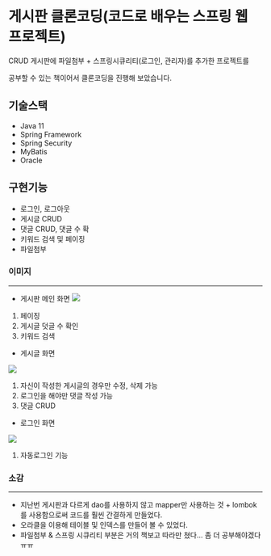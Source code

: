 # 게시판 클론코딩(코드로 배우는 스프링 웹 프로젝트)
CRUD 게시판에 파일첨부 + 스프링시큐리티(로그인, 관리자)를 추가한 프로젝트를 

공부할 수 있는 책이어서 클론코딩을 진행해 보았습니다.

## 기술스택
+ Java 11
+ Spring Framework
+ Spring Security
+ MyBatis
+ Oracle

## 구현기능
+ 로그인, 로그아웃
+ 게시글 CRUD
+ 댓글 CRUD, 댓글 수 확
+ 키워드 검색 및 페이징
+ 파일첨부

### 이미지
---
+ 게시판 메인 화면
  <img src="https://github.com/DevelopIsHobby/SpringBoard/assets/107912101/1ba50979-7435-48e7-875d-2d78d0882925">
1. 페이징
2. 게시글 덧글 수 확인
3. 키워드 검색

+ 게시글 화면
<img src="https://github.com/DevelopIsHobby/SpringBoard/assets/107912101/b7feeef7-af33-43a5-b159-14d95ed8b461">

1. 자신이 작성한 게시글의 경우만 수정, 삭제 가능
2. 로그인을 해야만 댓글 작성 가능
3. 댓글 CRUD

+ 로그인 화면
<img src="https://github.com/DevelopIsHobby/SpringBoard/assets/107912101/2ed0f240-74bc-42fb-92ff-49713fadc4e4">

1. 자동로그인 기능


### 소감
---
+ 지난번 게시판과 다르게 dao를 사용하지 않고 mapper만 사용하는 것 + lombok를 사용함으로써 코드를 훨씬 간결하게 만들었다.
+ 오라클을 이용해 테이블 및 인덱스를 만들어 볼 수 있었다.
+ 파일첨부 & 스프링 시큐리티 부분은 거의 책보고 따라만 쳤다... 좀 더 공부해야겠다 ㅠㅠ
   
